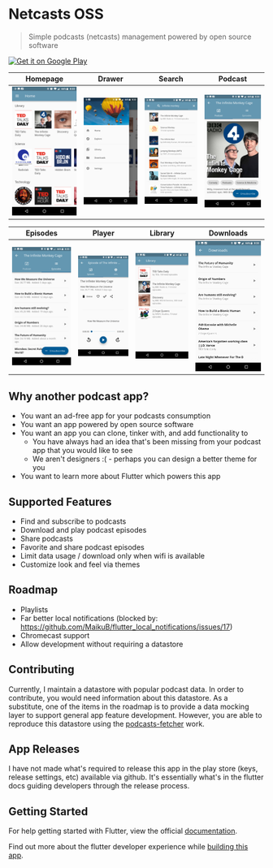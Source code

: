 # Netcasts OSS

> Simple podcasts (netcasts) management powered by open source software

<a href='https://play.google.com/store/apps/details?id=io.eemp.netcastsOSS&pcampaignid=MKT-Other-global-all-co-prtnr-py-PartBadge-Mar2515-1'>
  <img alt='Get it on Google Play' src='https://play.google.com/intl/en_us/badges/images/generic/en_badge_web_generic.png'/>
</a>

|Homepage|Drawer|Search|Podcast|
|-----|-----|-----|-----|
|![Homepage](images/netcastsOSS_home.png)|![Drawer](images/netcastsOSS_drawer.png)|![Search](images/netcastsOSS_search.png)|![Podcast](images/netcastsOSS_podcast.png)

|Episodes|Player|Library|Downloads|
|-----|-----|-----|-----|
|![Episodes](images/netcastsOSS_episodes.png)|![Player](images/netcastsOSS_player.png)|![Library](images/netcastsOSS_library.png)|![Downloads](images/netcastsOSS_downloads.png)

## Why another podcast app?

* You want an ad-free app for your podcasts consumption
* You want an app powered by open source software
* You want an app you can clone, tinker with, and add functionality to
  * You have always had an idea that's been missing from your podcast app that you would like to see
  * We aren't designers :( - perhaps you can design a better theme for you
* You want to learn more about Flutter which powers this app

## Supported Features

* Find and subscribe to podcasts
* Download and play podcast episodes
* Share podcasts
* Favorite and share podcast episodes
* Limit data usage / download only when wifi is available
* Customize look and feel via themes

## Roadmap

* Playlists
* Far better local notifications (blocked by: https://github.com/MaikuB/flutter_local_notifications/issues/17)
* Chromecast support
* Allow development without requiring a datastore

## Contributing

Currently, I maintain a datastore with popular podcast data.  In order to
contribute, you would need information about this datastore.  As a substitute,
one of the items in the roadmap is to provide a data mocking layer to support
general app feature development.  However, you are able to reproduce
this datastore using the [podcasts-fetcher](/packages/podcasts-fetcher) work.

## App Releases

I have not made what's required to release this app in the play store
(keys, release settings, etc) available via github.  It's essentially
what's in the flutter docs guiding developers through the release process.

## Getting Started

For help getting started with Flutter, view the official
[documentation](https://flutter.io/).

Find out more about the flutter developer experience
while [building this app](https://eemp.io/2019/02/04/first-serious-flutter-app/).
